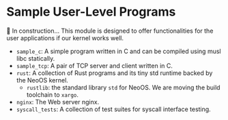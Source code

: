 # Sample User-Level Programs

🚧 In construction... This module is designed to offer functionalities for the user applications if our kernel works well.

* `sample_c`: A simple program written in C and can be compiled using musl libc statically.
* `sample_tcp`: A pair of TCP server and client written in C.
* `rust`: A collection of Rust programs and its tiny std runtime backed by the NeoOS kernel.
  * `rustlib`: the standard library `std` for NeoOS. We are moving the build toolchain to `xargo`.
* `nginx`: The Web server nginx.
* `syscall_tests`: A collection of test suites for syscall interface testing.
